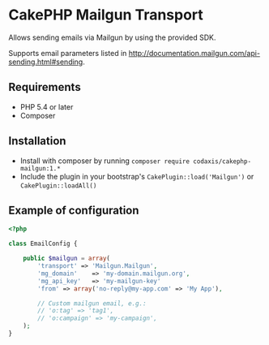 # CakePHP Mailgun Transport

Allows sending emails via Mailgun by using the provided SDK.

Supports email parameters listed in http://documentation.mailgun.com/api-sending.html#sending.

## Requirements

* PHP 5.4 or later
* Composer

## Installation

* Install with composer by running `composer require codaxis/cakephp-mailgun:1.*`
* Include the plugin in your bootstrap's `CakePlugin::load('Mailgun')` or `CakePlugin::loadAll()`

## Example of configuration

```php
<?php

class EmailConfig {

    public $mailgun = array(
        'transport' => 'Mailgun.Mailgun',
        'mg_domain'    => 'my-domain.mailgun.org',
        'mg_api_key'   => 'my-mailgun-key'
		'from' => array('no-reply@my-app.com' => 'My App'),

		// Custom mailgun email, e.g.:
        // 'o:tag' => 'tag1',
        // 'o:campaign' => 'my-campaign',
    );
}
```
